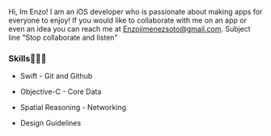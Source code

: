 
Hi, Im Enzo! I am an iOS developer who is passionate about making apps for everyone to enjoy! If you would like to collaborate with me on an app or even an idea you can reach me at Enzojimenezsoto@gmail.com.  Subject line "Stop collaborate and listen"

### Skills👨🏽‍💻

- Swift                 - Git and Github

- Objective-C           - Core Data

- Spatial Reasoning     - Networking

- Design Guidelines

















